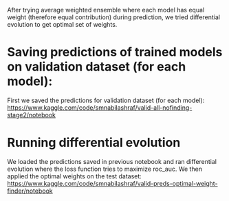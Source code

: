 After trying average weighted ensemble where each model has equal weight (therefore equal contribution) during prediction, we tried differential evolution to get optimal set of weights.

# Saving predictions of trained models on validation dataset (for each model):
First we saved the predictions for validation dataset (for each model):
https://www.kaggle.com/code/smnabilashraf/valid-all-nofinding-stage2/notebook

# Running differential evolution
We loaded the predictions saved in previous notebook and ran differential evolution where the loss function tries to maximize roc_auc. We then applied the optimal weights on the test dataset:
https://www.kaggle.com/code/smnabilashraf/valid-preds-optimal-weight-finder/notebook
